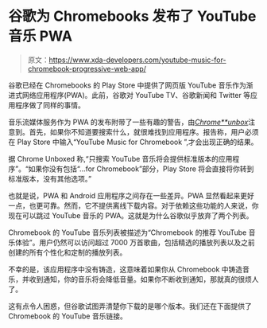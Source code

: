 # 谷歌为 Chromebooks 发布了 YouTube 音乐 PWA

> 原文：<https://www.xda-developers.com/youtube-music-for-chromebook-progressive-web-app/>

谷歌已经在 Chromebooks 的 Play Store 中提供了网页版 YouTube 音乐作为渐进式网络应用程序(PWA)。此前，谷歌对 YouTube TV、谷歌新闻和 Twitter 等应用程序做了同样的事情。

音乐流媒体服务作为 PWA 的发布附带了一些有趣的警告，由[*Chrome**unbox*](https://chromeunboxed.com/youtube-music-chromebook-app-pwa-play-store)注意到。首先，如果你不知道要搜索什么，就很难找到应用程序。报告称，用户必须在 Play Store 中输入“YouTube Music for Chromebook ”,才会出现正确的结果。

据 Chrome Unboxed 称,“只搜索 YouTube 音乐将会提供标准版本的应用程序”。“如果你没有包括“…for Chromebook”部分，Play Store 将会直接将你转到标准版本，没有其他选项。”

也就是说，PWA 和 Android 应用程序之间存在一些差异。PWA 显然看起来更好一点，也更可靠。然而，它不提供离线下载内容。对于依赖这些功能的人来说，你现在可以跳过 YouTube 音乐的 PWA。这就是为什么谷歌似乎放弃了两个列表。

Chromebook 的 YouTube 音乐列表被描述为“Chromebook 的推荐 YouTube 音乐体验”。用户仍然可以访问超过 7000 万首歌曲，包括精选的播放列表以及之前创建的所有个性化和定制的播放列表。

不幸的是，该应用程序中没有铸造，这意味着如果你从 Chromebook 中铸造音乐，并收到通知，你的音乐将会降低音量。如果你不断收到通知，那就真的很烦人了。

这有点令人困惑，但谷歌试图弄清楚你下载的是哪个版本。我们还在下面提供了 Chromebook 的 YouTube 音乐链接。